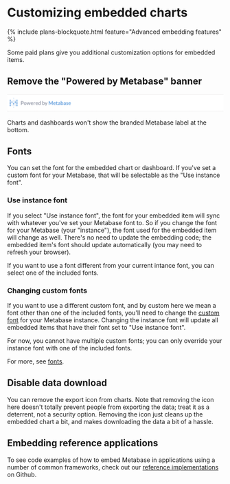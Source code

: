 # Customizing embedded charts

{% include plans-blockquote.html feature="Advanced embedding features" %}

Some paid plans give you additional customization options for embedded items.

## Remove the "Powered by Metabase" banner

![Powered by Metabase](images/embedding/powered-by-metabase.png)

Charts and dashboards won't show the branded Metabase label at the bottom.

## Fonts

You can set the font for the embedded chart or dashboard. If you've set a custom font for your Metabase, that will be selectable as the "Use instance font".

### Use instance font

If you select "Use instance font", the font for your embedded item will sync with whatever you've set your Metabase font to. So if you change the font for your Metabase (your "instance"), the font used for the embedded item will change as well. There's no need to update the embedding code; the embedded item's font should update automatically (you may need to refresh your browser).

If you want to use a font different from your current intance font, you can select one of the included fonts.

### Changing custom fonts

If you want to use a different custom font, and by custom here we mean a font other than one of the included fonts, you'll need to change the [custom font](./fonts.md#custom-fonts) for your Metabase instance. Changing the instance font will update all embedded items that have their font set to "Use instance font".

For now, you cannot have multiple custom fonts; you can only override your instance font with one of the included fonts.

For more, see [fonts](./fonts.md).

## Disable data download

You can remove the export icon from charts. Note that removing the icon here doesn't totally prevent people from exporting the data; treat it as a deterrent, not a security option. Removing the icon just cleans up the embedded chart a bit, and makes downloading the data a bit of a hassle.

## Embedding reference applications

To see code examples of how to embed Metabase in applications using a number of common frameworks, check out our [reference implementations](https://github.com/metabase/embedding-reference-apps) on Github.

